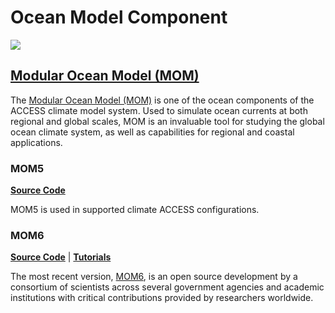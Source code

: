# <div class="highlight-bg"> Ocean Model Component </div>

<!-- {% include "call_contribute.md" %} -->

<!-- ![Ocean Component Logo](../../assets/component-logos/components-without-titles/ACCESS icon OCEAN.png){align=right width=40%} -->

<img src = "../../../assets/component-logos/component-maps/ocean-component-map.png" class="image-background"></img>

## <div class="center-icons"> [Modular Ocean Model (MOM)][mom-wiki]   </div>
The [Modular Ocean Model (MOM)][mom-wiki] is one of the ocean components of the ACCESS climate model system. Used to simulate ocean currents at both regional and global scales, MOM is an invaluable tool for studying the global ocean climate system, as well as capabilities for regional and coastal applications. 

### <div class="center-icons"> MOM5  </div>
[**Source Code**][mom5-github]

MOM5 is used in supported climate ACCESS configurations.

### <div class="center-icons"> MOM6  </div>

[**Source Code**][mom6-github] |
[**Tutorials**][mom6-tutes]

The most recent version, [MOM6][gfdl-web], is an open source development by a consortium of scientists across several government agencies and academic institutions with critical contributions provided by researchers worldwide.

[mom5-github]: https://github.com/mom-ocean/MOM5
[mom6-github]: https://github.com/mom-ocean/MOM6
[mom6-tutes]: https://github.com/NOAA-GFDL/MOM6-examples/wiki/Tutorials
[mom-wiki]: https://mom-ocean.github.io/
[gfdl-web]: https://www.gfdl.noaa.gov/mom-ocean-model/
